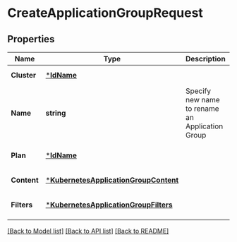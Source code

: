 # CreateApplicationGroupRequest

## Properties
Name | Type | Description | Notes
------------ | ------------- | ------------- | -------------
**Cluster** | [***IdName**](IdName.md) |  | [default to null]
**Name** | **string** | Specify new name to rename an Application Group | [default to null]
**Plan** | [***IdName**](IdName.md) |  | [optional] [default to null]
**Content** | [***KubernetesApplicationGroupContent**](KubernetesApplicationGroupContent.md) |  | [default to null]
**Filters** | [***KubernetesApplicationGroupFilters**](KubernetesApplicationGroupFilters.md) |  | [optional] [default to null]

[[Back to Model list]](../README.md#documentation-for-models) [[Back to API list]](../README.md#documentation-for-api-endpoints) [[Back to README]](../README.md)

